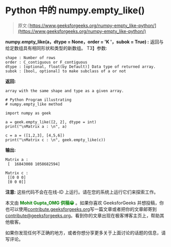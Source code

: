 # Python 中的 numpy.empty_like()

> 原文:[https://www.geeksforgeeks.org/numpy-empty_like-python/](https://www.geeksforgeeks.org/numpy-empty_like-python/)

**numpy.empty_like(a，dtype = None，order = 'K '，subok = True) :** 返回与给定数组具有相同形状和类型的新数组。
T3】参数:

```
shape : Number of rows
order : C_contiguous or F_contiguous
dtype : [optional, float(by Default)] Data type of returned array.  
subok : [bool, optional] to make subclass of a or not

```

**返回:**

```
array with the same shape and type as a given array.
```

```
# Python Program illustrating
# numpy.empty_like method

import numpy as geek

a = geek.empty_like([2, 2], dtype = int)
print("\nMatrix a : \n", a)

c = a = ([1,2,3], [4,5,6])
print("\nMatrix c : \n", geek.empty_like(c))
```

**输出:**

```
Matrix a : 
 [  16843008 1058682594]

Matrix c : 
 [[0 0 0]
 [0 0 0]]

```

**注意:**
这些代码不会在在线-ID 上运行。请在您的系统上运行它们来探索工作。

本文由 <font color="green">**Mohit Gupta_OMG 供稿😀**</font> 。如果你喜欢 GeeksforGeeks 并想投稿，你也可以使用[contribute.geeksforgeeks.org](http://www.contribute.geeksforgeeks.org)写一篇文章或者把你的文章邮寄到 contribute@geeksforgeeks.org。看到你的文章出现在极客博客主页上，帮助其他极客。

如果你发现任何不正确的地方，或者你想分享更多关于上面讨论的话题的信息，请写评论。